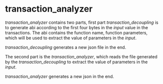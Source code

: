 # transaction_analyzer

*transaction_analyzer* contains two parts, first part *transaction_decoupling* is to generate abi according to the first four bytes in the *input* value in the transactions. The abi contains the function name, function parameters, which will be used to extract the value of parameters in the *input*.

*transaction_decoupling* generates a new json file in the end.

The second part is the *transaction_analyzer*, which reads the file generated by the *transaction_decoupling* to extract the value of parameters in the *input*.

*transaction_analyzer* generates a new json in the end.

